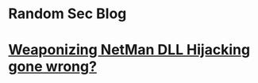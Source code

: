 # Random Sec Blog  
 <h1><a href="/weaponizing-netman">Weaponizing NetMan DLL Hijacking gone wrong?</a></h1>  

